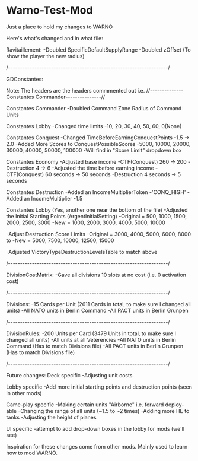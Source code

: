 # Warno-Test-Mod

Just a place to hold my changes to WARNO

Here's what's changed and in what file:

Ravitaillement:
-Doubled SpecificDefaultSupplyRange
-Doubled zOffset (To show the player the new radius)

/-------------------------------------------------------------------/

GDConstantes:

Note: The headers are the headers commmented out i.e. //--------------Constantes Commander---------------//

Constantes Commander
-Doubled Command Zone Radius of Command Units

Constantes Lobby
-Changed time limits
 -10, 20, 30, 40, 50, 60, 0(None)

Constantes Conquest
-Changed TimeBeforeEarningConquestPoints
 -1.5 -> 2.0
-Added More Scores to ConquestPossibleScores
 -5000, 10000, 20000, 30000, 40000, 50000, 100000
 -Will find in "Score Limit" dropdown box

Constantes Economy
-Adjusted base income
 -CTF(Conquest) 260 -> 200
 -Destruction 4 -> 6
-Adjusted the time before earning income
 -CTF(Conquest) 60 seconds -> 50 seconds
 -Destruction 4 seconds -> 5 seconds

Constantes Destruction
-Added an IncomeMultiplierToken
 -'CONQ_HIGH'
-Added an IncomeMultiplier
 -1.5

Constantes Lobby (Yes, another one near the bottom of the file)
-Adjusted the Initial Starting Points (ArgentInitialSetting)
 -Original = 500, 1000, 1500, 2000, 2500, 3000
 -New = 1000, 2000, 3000, 4000, 5000, 10000

-Adjust Destruction Score Limits
 -Original = 3000, 4000, 5000, 6000, 8000 to
 -New = 5000, 7500, 10000, 12500, 15000

-Adjusted VictoryTypeDestructionLevelsTable to match above

/-------------------------------------------------------------------/

DivisionCostMatrix:
-Gave all divisions 10 slots at no cost (i.e. 0 activation cost)

/-------------------------------------------------------------------/

Divisions:
-15 Cards per Unit (2611 Cards in total, to make sure I changed all units)
-All NATO units in Berlin Command
-All PACT units in Berlin Grunpen

/-------------------------------------------------------------------/

DivisionRules:
-200 Units per Card (3479 Units in total, to make sure I changed all units)
-All units at all Veterencies
-All NATO units in Berlin Command (Has to match Divisions file)
-All PACT units in Berlin Grunpen (Has to match Divisions file)

/-------------------------------------------------------------------/

Future changes:
Deck specific
-Adjusting unit costs

Lobby specific
-Add more initial starting points and destruction points (seen in other mods)

Game-play specific
-Making certain units "Airborne" i.e. forward deploy-able
-Changing the range of all units (~1.5 to ~2 times)
-Adding more HE to tanks
-Adjusting the height of planes

UI specific
-attempt to add drop-down boxes in the lobby for mods (we'll see)

Inspiration for these changes come from other mods. Mainly used to learn how to mod WARNO.
